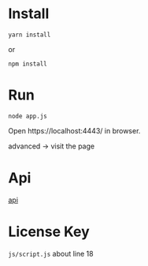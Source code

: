 # Install

`yarn install`

or

`npm install`

# Run

`node app.js`

Open https://localhost:4443/ in browser.

advanced -> visit the page

# Api

[api](public/js/api.md)

# License Key

`js/script.js` about line 18
